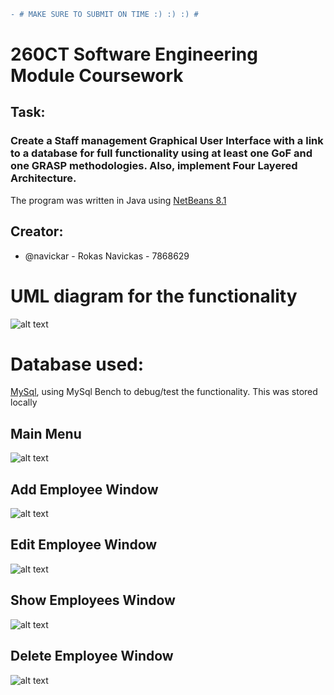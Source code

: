 ```diff
- # MAKE SURE TO SUBMIT ON TIME :) :) :) # 
```
# 260CT Software Engineering Module Coursework
## Task: ##
### Create a Staff management Graphical User Interface with a link to a database for full functionality using at least one GoF and one GRASP methodologies. Also, implement Four Layered Architecture.

The program was written in Java using [NetBeans 8.1](https://netbeans.org/community/releases/81/install.html)
## Creator: ##
* @navickar - Rokas Navickas - 7868629

# UML diagram for the functionality #
![alt text](https://github.coventry.ac.uk/navickar/260CT/blob/master/uml.png)

# Database used: #
[MySql](https://www.mysql.com/), using MySql Bench to debug/test the functionality. This was stored locally


## Main Menu ##
![alt text](https://github.coventry.ac.uk/navickar/260CT/blob/master/main.png)

## Add Employee Window ##
![alt text](https://github.coventry.ac.uk/navickar/260CT/blob/master/addemp.png)

## Edit Employee Window ##
![alt text](https://github.coventry.ac.uk/navickar/260CT/blob/master/editemp.png)

## Show Employees Window ##
![alt text](https://github.coventry.ac.uk/navickar/260CT/blob/master/showemp.png)

## Delete Employee Window ##
![alt text](https://github.coventry.ac.uk/navickar/260CT/blob/master/delemp.png)






